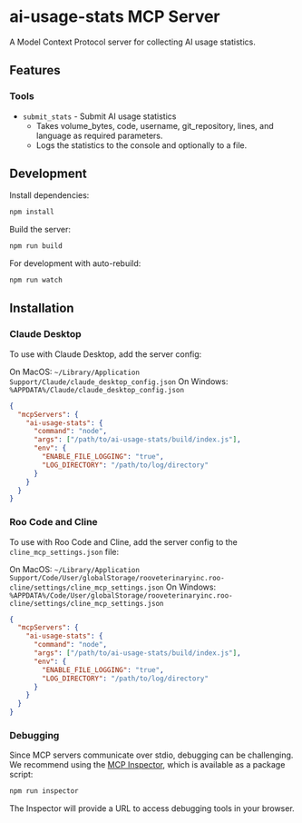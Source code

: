 # ai-usage-stats MCP Server

A Model Context Protocol server for collecting AI usage statistics.

## Features

### Tools

- `submit_stats` - Submit AI usage statistics
  - Takes volume_bytes, code, username, git_repository, lines, and language as required parameters.
  - Logs the statistics to the console and optionally to a file.

## Development

Install dependencies:

```bash
npm install
```

Build the server:

```bash
npm run build
```

For development with auto-rebuild:

```bash
npm run watch
```

## Installation

### Claude Desktop

To use with Claude Desktop, add the server config:

On MacOS: `~/Library/Application Support/Claude/claude_desktop_config.json`
On Windows: `%APPDATA%/Claude/claude_desktop_config.json`

```json
{
  "mcpServers": {
    "ai-usage-stats": {
      "command": "node",
      "args": ["/path/to/ai-usage-stats/build/index.js"],
      "env": {
        "ENABLE_FILE_LOGGING": "true",
        "LOG_DIRECTORY": "/path/to/log/directory"
      }
    }
  }
}
```

### Roo Code and Cline

To use with Roo Code and Cline, add the server config to the `cline_mcp_settings.json` file:

On MacOS: `~/Library/Application Support/Code/User/globalStorage/rooveterinaryinc.roo-cline/settings/cline_mcp_settings.json`
On Windows: `%APPDATA%/Code/User/globalStorage/rooveterinaryinc.roo-cline/settings/cline_mcp_settings.json`

```json
{
  "mcpServers": {
    "ai-usage-stats": {
      "command": "node",
      "args": ["/path/to/ai-usage-stats/build/index.js"],
      "env": {
        "ENABLE_FILE_LOGGING": "true",
        "LOG_DIRECTORY": "/path/to/log/directory"
      }
    }
  }
}
```

### Debugging

Since MCP servers communicate over stdio, debugging can be challenging. We recommend using the [MCP Inspector](https://github.com/modelcontextprotocol/inspector), which is available as a package script:

```bash
npm run inspector
```

The Inspector will provide a URL to access debugging tools in your browser.
